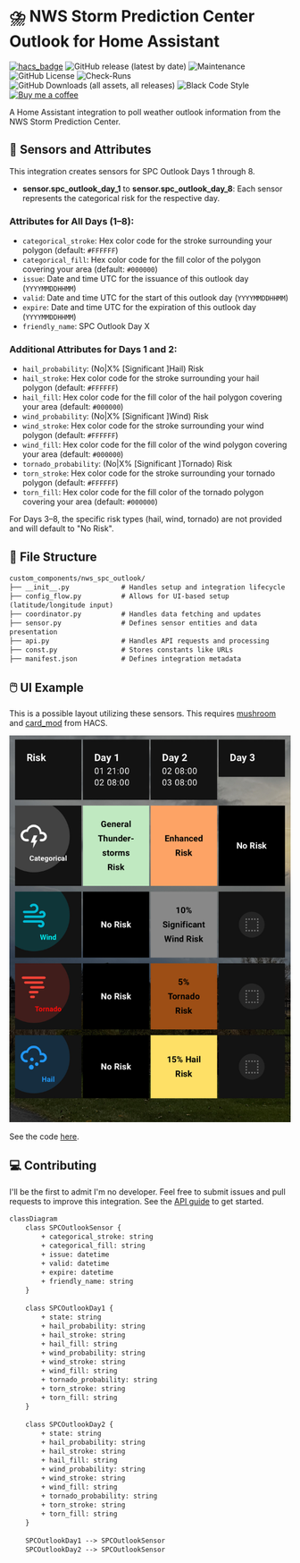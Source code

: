 # ⛈️ NWS Storm Prediction Center Outlook for Home Assistant

[![hacs_badge](https://img.shields.io/badge/HACS-Default-41BDF5.svg?style=for-the-badge)](https://github.com/hacs/integration)
![GitHub release (latest by date)](https://img.shields.io/github/v/release/sedward5/nws_spc_outlook?style=for-the-badge)
![Maintenance](https://img.shields.io/maintenance/yes/2025?style=for-the-badge)
![GitHub License](https://img.shields.io/github/license/sedward5/nws_spc_outlook?style=for-the-badge)
![Check-Runs](https://img.shields.io/github/check-runs/sedward5/nws_spc_outlook/main?style=for-the-badge)
![GitHub Downloads (all assets, all releases)](https://img.shields.io/github/downloads/sedward5/nws_spc_outlook/total?style=for-the-badge)
![Black Code Style](https://img.shields.io/badge/code%20style-black-000000.svg?style=for-the-badge)
[![Buy me a coffee](https://img.shields.io/badge/buy_me_a_coffee-FFDD00?style=for-the-badge&logo=buy-me-a-coffee&logoColor=black)](https://buymeacoffee.com/sedward5)

A Home Assistant integration to poll weather outlook information from the NWS Storm Prediction Center.

## 🔮 Sensors and Attributes

This integration creates sensors for SPC Outlook Days 1 through 8.

- **sensor.spc_outlook_day_1** to **sensor.spc_outlook_day_8**: Each sensor represents the categorical risk for the respective day.

### Attributes for All Days (1–8):

- `categorical_stroke`: Hex color code for the stroke surrounding your polygon (default: `#FFFFFF`)
- `categorical_fill`: Hex color code for the fill color of the polygon covering your area (default: `#000000`)
- `issue`: Date and time UTC for the issuance of this outlook day (`YYYYMMDDHHMM`)
- `valid`: Date and time UTC for the start of this outlook day (`YYYYMMDDHHMM`)
- `expire`: Date and time UTC for the expiration of this outlook day (`YYYYMMDDHHMM`)
- `friendly_name`: SPC Outlook Day X

### Additional Attributes for Days 1 and 2:

- `hail_probability`: (No|X% [Significant ]Hail) Risk
- `hail_stroke`: Hex color code for the stroke surrounding your hail polygon (default: `#FFFFFF`)
- `hail_fill`: Hex color code for the fill color of the hail polygon covering your area (default: `#000000`)
- `wind_probability`: (No|X% [Significant ]Wind) Risk
- `wind_stroke`: Hex color code for the stroke surrounding your wind polygon (default: `#FFFFFF`)
- `wind_fill`: Hex color code for the fill color of the wind polygon covering your area (default: `#000000`)
- `tornado_probability`: (No|X% [Significant ]Tornado) Risk
- `torn_stroke`: Hex color code for the stroke surrounding your tornado polygon (default: `#FFFFFF`)
- `torn_fill`: Hex color code for the fill color of the tornado polygon covering your area (default: `#000000`)

For Days 3–8, the specific risk types (hail, wind, tornado) are not provided and will default to "No Risk".

## 📁 File Structure

```
custom_components/nws_spc_outlook/
├── __init__.py             # Handles setup and integration lifecycle
├── config_flow.py          # Allows for UI-based setup (latitude/longitude input)
├── coordinator.py          # Handles data fetching and updates
├── sensor.py               # Defines sensor entities and data presentation
├── api.py                  # Handles API requests and processing
├── const.py                # Stores constants like URLs
├── manifest.json           # Defines integration metadata
```

## 🖱️ UI Example

This is a possible layout utilizing these sensors. This requires [mushroom](https://github.com/piitaya/lovelace-mushroom) and [card_mod](https://github.com/thomasloven/lovelace-card-mod) from HACS.

![Example Dashboard](ui-example.jpeg)

See the code [here](outlook_grid.md).

## 💻 Contributing

I'll be the first to admit I'm no developer. Feel free to submit issues and pull requests to improve this integration. See the [API guide](https://sedward5.github.io/nws_spc_outlook/nws_spc_outlook.html) to get started.

```mermaid
classDiagram
    class SPCOutlookSensor {
        + categorical_stroke: string
        + categorical_fill: string
        + issue: datetime
        + valid: datetime
        + expire: datetime
        + friendly_name: string
    }

    class SPCOutlookDay1 {
        + state: string
        + hail_probability: string
        + hail_stroke: string
        + hail_fill: string
        + wind_probability: string
        + wind_stroke: string
        + wind_fill: string
        + tornado_probability: string
        + torn_stroke: string
        + torn_fill: string
    }

    class SPCOutlookDay2 {
        + state: string
        + hail_probability: string
        + hail_stroke: string
        + hail_fill: string
        + wind_probability: string
        + wind_stroke: string
        + wind_fill: string
        + tornado_probability: string
        + torn_stroke: string
        + torn_fill: string
    }

    SPCOutlookDay1 --> SPCOutlookSensor
    SPCOutlookDay2 --> SPCOutlookSensor
```
